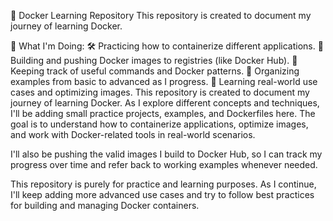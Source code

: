🐳 Docker Learning Repository
This repository is created to document my journey of learning Docker.

📌 What I'm Doing:
🛠️ Practicing how to containerize different applications.
🚀 Building and pushing Docker images to registries (like Docker Hub).
📝 Keeping track of useful commands and Docker patterns.
📂 Organizing examples from basic to advanced as I progress.
🎯 Learning real-world use cases and optimizing images.
This repository is created to document my journey of learning Docker. As I explore different concepts and techniques, I'll be adding small practice projects, examples, and Dockerfiles here. The goal is to understand how to containerize applications, optimize images, and work with Docker-related tools in real-world scenarios.

I'll also be pushing the valid images I build to Docker Hub, so I can track my progress over time and refer back to working examples whenever needed.

This repository is purely for practice and learning purposes. As I continue, I'll keep adding more advanced use cases and try to follow best practices for building and managing Docker containers.

